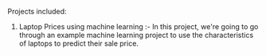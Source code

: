 Projects included:
 1. Laptop Prices using machine learning :- In this project, we're going to go through an example machine learning project to use the characteristics of laptops to predict their sale price.
